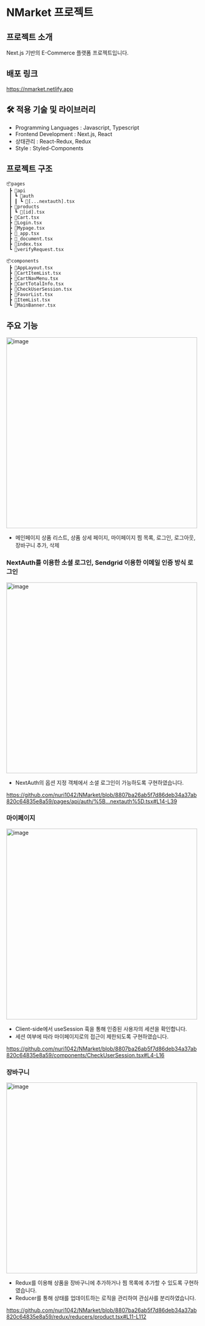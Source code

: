 # NMarket 프로젝트

## 프로젝트 소개
Next.js 기반의 E-Commerce 플랫폼 프로젝트입니다.

## 배포 링크
https://nmarket.netlify.app

## 🛠 적용 기술 및 라이브러리
- Programming Languages : Javascript, Typescript
- Frontend Development : Next.js, React
- 상태관리 : React-Redux, Redux
- Style : Styled-Components

## 프로젝트 구조
```
📦pages
 ┣ 📂api
 ┃ ┗ 📂auth
 ┃ ┃ ┗ 📜[...nextauth].tsx
 ┣ 📂products
 ┃ ┗ 📜[id].tsx
 ┣ 📜Cart.tsx
 ┣ 📜Login.tsx
 ┣ 📜Mypage.tsx
 ┣ 📜_app.tsx
 ┣ 📜_document.tsx
 ┣ 📜index.tsx
 ┗ 📜verifyRequest.tsx

📦components
 ┣ 📜AppLayout.tsx
 ┣ 📜CartItemList.tsx
 ┣ 📜CartNavMenu.tsx
 ┣ 📜CartTotalInfo.tsx
 ┣ 📜CheckUserSession.tsx
 ┣ 📜FavorList.tsx
 ┣ 📜ItemList.tsx
 ┗ 📜MainBanner.tsx
```

## 주요 기능
<img width="500" alt="image" src="https://github.com/nuri1042/NMarket/assets/19181088/0ea61159-87dd-44dd-b58c-5dd5e099cc25">

- 메인페이지 상품 리스트, 상품 상세 페이지, 마이페이지 찜 목록, 로그인, 로그아웃, 장바구니 추가, 삭제

### NextAuth를 이용한 소셜 로그인, Sendgrid 이용한 이메일 인증 방식 로그인
<img width="500" alt="image" src="https://github.com/nuri1042/NMarket/assets/19181088/e856ba3f-7d86-4599-86ae-85d539fd96db">

- NextAuth의 옵션 지정 객체에서 소셜 로그인이 가능하도록 구현하였습니다.

https://github.com/nuri1042/NMarket/blob/8807ba26ab5f7d86deb34a37ab820c64835e8a59/pages/api/auth/%5B...nextauth%5D.tsx#L14-L39

### 마이페이지
<img width="500" alt="image" src="https://github.com/nuri1042/NMarket/assets/19181088/0eaf37fa-e578-45a6-9274-3e4220b29fe4">

- Client-side에서 useSession 훅을 통해 인증된 사용자의 세션을 확인합니다.
- 세션 여부에 따라 마이페이지로의 접근이 제한되도록 구현하였습니다.

https://github.com/nuri1042/NMarket/blob/8807ba26ab5f7d86deb34a37ab820c64835e8a59/components/CheckUserSession.tsx#L4-L16

### 장바구니
<img width="500" alt="image" src="https://github.com/nuri1042/NMarket/assets/19181088/95031a7c-2704-40af-b524-bf139157fce0">

- Redux를 이용해 상품을 장바구니에 추가하거나 찜 목록에 추가할 수 있도록 구현하였습니다.
- Reducer를 통해 상태를 업데이트하는 로직을 관리하여 관심사를 분리하였습니다.

https://github.com/nuri1042/NMarket/blob/8807ba26ab5f7d86deb34a37ab820c64835e8a59/redux/reducers/product.tsx#L11-L112












